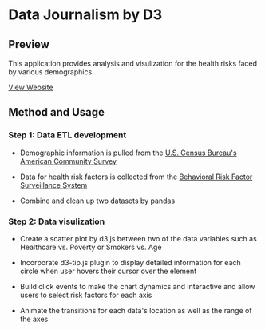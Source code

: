 # Data Journalism by D3

## Preview
This application provides analysis and visulization for the health risks faced by various demographics

[View Website](https://d3-times.herokuapp.com/)

## Method and Usage

### Step 1: Data ETL development

  * Demographic information is pulled from the [U.S. Census Bureau's American Community Survey](http://factfinder.census.gov/faces/nav/jsf/pages/searchresults.xhtml)
  
  * Data for health risk factors is collected from the [Behavioral Risk Factor Surveillance System](https://chronicdata.cdc.gov/Behavioral-Risk-Factors/BRFSS-2014-Overall/5ra3-ixqq)
  * Combine and clean up two datasets by pandas
  
### Step 2: Data visulization 
  * Create a scatter plot by d3.js between two of the data variables such as Healthcare vs. Poverty or Smokers vs. Age

  * Incorporate d3-tip.js plugin to display detailed information for each circle when user hovers their cursor over the element
  
  * Build click events to make the chart dynamics and interactive and allow users to select risk factors for each axis
  
  * Animate the transitions for each data's location as well as the range of the axes
